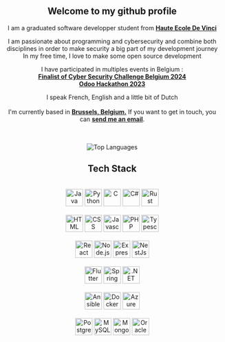 <div align="center">
    <h2> Welcome to my github profile 
<br />
    </h2>

I am a graduated software developper student from **[Haute Ecole De Vinci](https://www.vinci.be/fr/formations/informatique-developpement-applications)**
<br />

I am passionate about programming and cybersecurity and combine both disciplines in order to make security a big part of my development journey
<br />
In my free time, I love to make some open source development

I have participated in multiples events in Belgium :
<br /> **[Finalist of Cyber Security Challenge Belgium 2024](https://www.cybersecuritychallenge.be/)**
<br /> **[Odoo Hackathon 2023](https://www.odoo.com/fr_FR/event/hackathon-3-edition-4444/register)**

I speak French, English and a little bit of Dutch
<br />
<br />
I'm currently based in **[Brussels, Belgium.](https://www.google.com/maps/place/Brussels/@50.8552114,4.3053777,12z/data=!3m1!4b1!4m5!3m4!1s0x47c3a4ed73c76867:0xc18b3a66787302a7!8m2!3d50.8476407!4d4.3571734)**
If you want to get in touch, you can <a href="mailto:antoine.putmans@student.vinci.be"><b>send me an email</b></a>.


<br />
<br />
<img src="https://github-readme-stats.vercel.app/api/top-langs/?username=antoinePutmans&layout=compact&theme=dark&bg_color=0A0A0A" alt="Top Languages"/>
<br />
</div>

<div align="center">

## Tech Stack
<br />
<a margin="10" href="https://www.java.com/fr/" target="_blank"><img margin="10px" height="40" src="https://cdn-icons-png.flaticon.com/512/5968/5968282.png" alt="Java"></a>
<a margin="10" href="https://www.python.org/" target="_blank"><img margin="10px" height="40" src="https://upload.wikimedia.org/wikipedia/commons/thumb/c/c3/Python-logo-notext.svg/1200px-Python-logo-notext.svg.png" alt="Python"></a>
<a margin="10" href="https://www.cprogramming.com/" target="_blank"><img margin="10px" height="40" src="https://cdn.icon-icons.com/icons2/2415/PNG/512/c_original_logo_icon_146611.png" alt="C"></a>
<a margin="10" href="https://learn.microsoft.com/fr-fr/dotnet/csharp/" target="_blank"><img margin="10px" height="40" src="https://static-00.iconduck.com/assets.00/c-sharp-c-icon-456x512-9sej0lrz.png" alt="C#"></a>
<a margin="10" href="https://www.rust-lang.org/" target="_blank"><img margin="10px" height="40" src="https://rustacean.net/assets/rustacean-flat-happy.png" alt="Rust"></a>
<br />
<br />
<a margin="10" href="https://developer.mozilla.org/en-US/docs/Web/HTML" target="_blank"><img margin="10px" height="40" src="https://cdn-icons-png.flaticon.com/512/1051/1051277.png" alt="HTML"></a>
<a margin="10" href="https://developer.mozilla.org/en-US/docs/Web/CSS" target="_blank"><img margin="10px" height="40" src="https://cdn-icons-png.flaticon.com/512/732/732190.png" alt="CSS"></a>
<a margin="10" href="https://developer.mozilla.org/en-US/docs/Web/JavaScript" target="_blank"><img margin="10px" height="40" src="https://cdn-icons-png.flaticon.com/512/5968/5968292.png" alt="Javascript"></a>
<a margin="10" href="https://www.php.net/" target="_blank"><img margin="10px" height="40" src="https://upload.wikimedia.org/wikipedia/commons/thumb/2/27/PHP-logo.svg/1200px-PHP-logo.svg.png" alt="PHP"></a>
<a margin="10" href="https://www.typescriptlang.org/docs/" target="_blank"><img margin="10px" height="40" src="https://cdn.icon-icons.com/icons2/2415/PNG/512/typescript_original_logo_icon_146317.png" alt="Typescript"></a>
<br />
<br />
<a margin="10" href="https://fr.legacy.reactjs.org/" target="_blank"><img margin="10px" height="40" src="https://upload.wikimedia.org/wikipedia/commons/thumb/a/a7/React-icon.svg/1200px-React-icon.svg.png" alt="React"></a>
<a margin="10" href="https://nodejs.org/en/" target="_blank"><img margin="10px" height="40" src="https://img.icons8.com/color/512/nodejs.png" alt="Node.js"></a>
<a margin="10" href="https://expressjs.com/" target="_blank"><img margin="10px" height="40" src="https://assets.website-files.com/61ca3f775a79ec5f87fcf937/6202fcdee5ee8636a145a41b_1234-p-500.png" alt="Express.js"></a>
<a margin="10" href="https://nestjs.com/" target="_blank"><img margin="10px" height="40" src="https://nestjs.com/logo-small-gradient.76616405.svg" alt="NestJs"></a>
<br />
<br />
<a margin="10" href="https://flutter.dev/" target="_blank"><img margin="10px" height="40" src="https://storage.googleapis.com/cms-storage-bucket/0dbfcc7a59cd1cf16282.png" alt="Flutter"></a>
<a margin="10" href="https://spring.io/" target="_blank"><img margin="10px" height="40" src="https://images.contentstack.io/v3/assets/blt39790b633ee0d5a7/blt4f779d1b4fd496c5/647a2f42d88bb100a5216601/spring.webp" alt="Spring"></a>
<a margin="10" href="https://learn.microsoft.com/fr-fr/dotnet/" target="_blank"><img margin="10px" height="40" src="https://upload.wikimedia.org/wikipedia/commons/thumb/e/ee/.NET_Core_Logo.svg/2048px-.NET_Core_Logo.svg.png" alt=".NET"></a>
<br />
<br />
<a margin="10" href="https://www.ansible.com/" target="_blank"><img margin="10px" height="40" src="https://static-00.iconduck.com/assets.00/ansible-icon-512x512-fydu4n0b.png" alt="Ansible"></a>
<a margin="10" href="https://www.docker.com/" target="_blank"><img margin="10px" height="40" src="https://user.oc-static.com/upload/2021/11/10/1636542639252_Moby-logo.png" alt="Docker"></a>
<a margin="10" href="https://www.docker.com/" target="_blank"><img margin="10px" height="40" src="https://upload.wikimedia.org/wikipedia/fr/b/b6/Microsoft-Azure.png" alt="Azure"></a>
<br />
<br />
<a margin="10" href="https://www.postgresql.org/" target="_blank"><img margin="10px" height="40" src="https://upload.wikimedia.org/wikipedia/commons/thumb/2/29/Postgresql_elephant.svg/1200px-Postgresql_elephant.svg.png" alt="PostgreSQL"></a>
<a margin="10" href="https://www.mysql.com/fr/" target="_blank"><img margin="10px" height="40" src="https://upload.wikimedia.org/wikipedia/fr/thumb/6/62/MySQL.svg/1200px-MySQL.svg.png" alt="MySQL"></a>
<a margin="10" href="https://www.mongodb.com/fr-fr" target="_blank"><img margin="10px" height="40" src="https://www.svgrepo.com/show/331488/mongodb.svg" alt="MongoDB"></a>
<a margin="10" href="https://www.oracle.com/be/database/" target="_blank"><img margin="10px" height="40" src="https://www.svgrepo.com/show/355152/oracle.svg" alt="Oracle"></a>
</div>
<br />
<div align="center">
</div>
